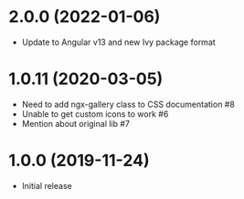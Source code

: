 <a name="2.0.0"></a>
# 2.0.0 (2022-01-06)

* Update to Angular v13 and new Ivy package format

<a name="1.0.11"></a>
# 1.0.11 (2020-03-05)

* Need to add ngx-gallery class to CSS documentation #8
* Unable to get custom icons to work #6
* Mention about original lib #7

<a name="1.0.0"></a>
# 1.0.0 (2019-11-24)

* Initial release
